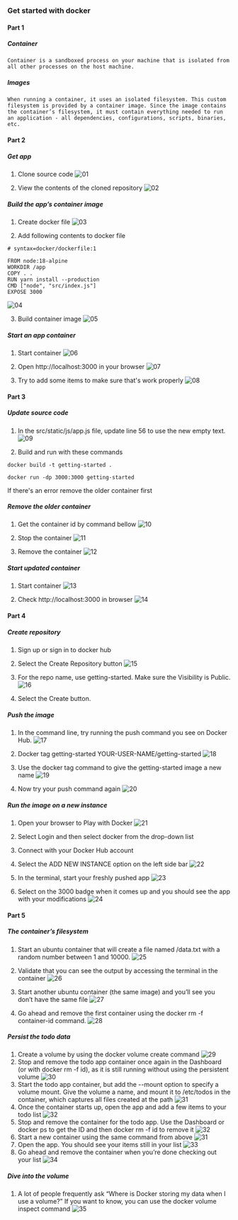 ### Get started with docker

#### Part 1
##### Container
```
Container is a sandboxed process on your machine that is isolated from all other processes on the host machine.
```
##### Images
```
When running a container, it uses an isolated filesystem. This custom filesystem is provided by a container image. Since the image contains the container’s filesystem, it must contain everything needed to run an application - all dependencies, configurations, scripts, binaries, etc.
```

#### Part 2
##### Get app
1. Clone source code
![01](img1.png)

2. View the contents of the cloned repository
![02](img2.png)

##### Build the app’s container image
1. Create docker file
![03](img3.png)

2. Add following contents to docker file
```
# syntax=docker/dockerfile:1
   
FROM node:18-alpine
WORKDIR /app
COPY . .
RUN yarn install --production
CMD ["node", "src/index.js"]
EXPOSE 3000
```

![04](img4.png)

3. Build container image
![05](img5.png)

##### Start an app container
1. Start container
![06](img6.png)

2. Open http://localhost:3000 in your browser
![07](img7.png)

3. Try to add some items to make sure that's work properly
![08](img8.png)

#### Part 3
##### Update source code
1. In the src/static/js/app.js file, update line 56 to use the new empty text.
![09](img9.png)

2. Build and run with these commands
```
docker build -t getting-started .
```

```
docker run -dp 3000:3000 getting-started
```
If there's an error remove the older container first

##### Remove the older container
1. Get the container id by command bellow
![10](img10.png)

2. Stop the container
![11](img11.png)

3. Remove the container
![12](img12.png)

##### Start updated container
1. Start container
![13](img13.png)

2. Check http://localhost:3000 in browser
![14](img13.png)

#### Part 4
##### Create repository
1. Sign up or sign in to docker hub
2. Select the Create Repository button
![15](img15.png)

3. For the repo name, use getting-started. Make sure the Visibility is Public.
![16](img16.png)

4. Select the Create button.

##### Push the image
1. In the command line, try running the push command you see on Docker Hub.
![17](img17.png)

2. Docker tag getting-started YOUR-USER-NAME/getting-started
![18](img18.png)

3. Use the docker tag command to give the getting-started image a new name
![19](img19.png)

4. Now try your push command again
![20](img20.png)

##### Run the image on a new instance
1. Open your browser to Play with Docker
![21](img21.png)

2. Select Login and then select docker from the drop-down list
3. Connect with your Docker Hub account
4. Select the ADD NEW INSTANCE option on the left side bar
![22](img22.png)

5. In the terminal, start your freshly pushed app
![23](img23.png)

6. Select on the 3000 badge when it comes up and you should see the app with your modifications
![24](img24.png)

#### Part 5
##### The container’s filesystem
1. Start an ubuntu container that will create a file named /data.txt with a random number between 1 and 10000.
![25](img25.png)

2. Validate that you can see the output by accessing the terminal in the container
![26](img26.png)

3. Start another ubuntu container (the same image) and you’ll see you don’t have the same file
![27](img27.png)

4. Go ahead and remove the first container using the docker rm -f container-id command.
![28](img28.png)

##### Persist the todo data
1. Create a volume by using the docker volume create command
![29](img29.png)
2. Stop and remove the todo app container once again in the Dashboard (or with docker rm -f id), as it is still running without using the persistent volume
![30](img30.png)
3. Start the todo app container, but add the --mount option to specify a volume mount. Give the volume a name, and mount it to /etc/todos in the container, which captures all files created at the path
![31](img31.png)
4. Once the container starts up, open the app and add a few items to your todo list
![32](img32.png)
5. Stop and remove the container for the todo app. Use the Dashboard or docker ps to get the ID and then docker rm -f id to remove it
![32](img30.png)
6. Start a new container using the same command from above
![31](img33.png)
7. Open the app. You should see your items still in your list
![33](img32.png)
8. Go ahead and remove the container when you’re done checking out your list
![34](img30.png)

##### Dive into the volume
1. A lot of people frequently ask “Where is Docker storing my data when I use a volume?” If you want to know, you can use the docker volume inspect command
![35](img34.png)